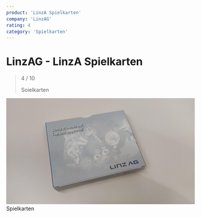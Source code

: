 ```yaml
---
product: 'LinzA Spielkarten'
company: 'LinzAG'
rating: 4
category: 'Spielkarten'
---
```


# LinzAG - LinzA Spielkarten

> 4 / 10
>
> Soielkarten

![LinzA Spielkarten](assets\linzag-linza-spielkarten-80a1c462-4357-4250-a7f6-32346631880a.jpg)
Spielkarten
